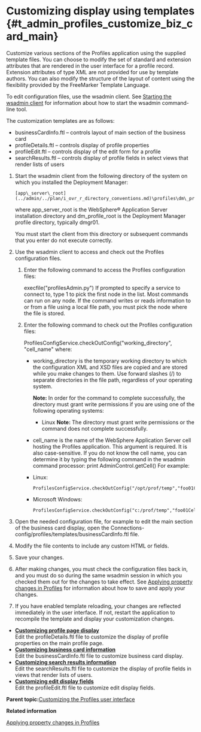 # Customizing display using templates {#t_admin_profiles_customize_biz_card_main}

Customize various sections of the Profiles application using the supplied template files. You can choose to modify the set of standard and extension attributes that are rendered in the user interface for a profile record. Extension attributes of type XML are not provided for use by template authors. You can also modify the structure of the layout of content using the flexibility provided by the FreeMarker Template Language.

To edit configuration files, use the wsadmin client. See [Starting the wsadmin client](../admin/t_admin_wsadmin_starting.md) for information about how to start the wsadmin command-line tool.

The customization templates are as follows:

-   businessCardInfo.ftl – controls layout of main section of the business card
-   profileDetails.ftl – controls display of profile properties
-   profileEdit.ftl – controls display of the edit form for a profile
-   searchResults.ftl – controls display of profile fields in select views that render lists of users

1.  Start the wsadmin client from the following directory of the system on which you installed the Deployment Manager:

    ```
    [app\_server\_root](../admin/../plan/i_ovr_r_directory_conventions.md)\profiles\dm\_profile\_root\bin
    ```

    where app\_server\_root is the WebSphere® Application Server installation directory and dm\_profile\_root is the Deployment Manager profile directory, typically dmgr01.

    You must start the client from this directory or subsequent commands that you enter do not execute correctly.

2.  Use the wsadmin client to access and check out the Profiles configuration files.

    1.  Enter the following command to access the Profiles configuration files:

        execfile\("profilesAdmin.py"\) If prompted to specify a service to connect to, type 1 to pick the first node in the list. Most commands can run on any node. If the command writes or reads information to or from a file using a local file path, you must pick the node where the file is stored.

    2.  Enter the following command to check out the Profiles configuration files:

        ProfilesConfigService.checkOutConfig\("working\_directory", "cell\_name" where:

        -   working\_directory is the temporary working directory to which the configuration XML and XSD files are copied and are stored while you make changes to them. Use forward slashes \(/\) to separate directories in the file path, regardless of your operating system.

            **Note:** In order for the command to complete successfully, the directory must grant write permissions if you are using one of the following operating systems:

            -   Linux
            **Note:** The directory must grant write permissions or the command does not complete successfully.

        -   cell\_name is the name of the WebSphere Application Server cell hosting the Profiles application. This argument is required. It is also case-sensitive. If you do not know the cell name, you can determine it by typing the following command in the wsadmin command processor: print AdminControl.getCell\(\)
        For example:

        -   Linux:

            ```
            ProfilesConfigService.checkOutConfig("/opt/prof/temp","foo01Cell01")
            ```

        -   Microsoft Windows:

            ```
            ProfilesConfigService.checkOutConfig("c:/prof/temp","foo01Cell01")
            ```

3.  Open the needed configuration file, for example to edit the main section of the business card display, open the Connections-config/profiles/templates/businessCardInfo.ftl file.

4.  Modify the file contents to include any custom HTML or fields.

5.  Save your changes.

6.  After making changes, you must check the configuration files back in, and you must do so during the same wsadmin session in which you checked them out for the changes to take effect. See [Applying property changes in Profiles](../admin/t_admin_profiles_save_changes.md) for information about how to save and apply your changes.

7.  If you have enabled template reloading, your changes are reflected immediately in the user interface. If not, restart the application to recompile the template and display your customization changes.


-   **[Customizing profile page display](../customize/t_admin_profiles_tbl_layout.md)**  
Edit the profileDetails.ftl file to customize the display of profile properties on the main profile page.
-   **[Customizing business card information](../customize/t_admin_profiles_tbl_bizcard.md)**  
Edit the businessCardInfo.ftl file to customize business card display.
-   **[Customizing search results information](../customize/t_admin_profiles_tbl_search.md)**  
Edit the searchResults.ftl file to customize the display of profile fields in views that render lists of users.
-   **[Customizing edit display fields](../customize/t_admin_profiles_tbl_fields.md)**  
Edit the profileEdit.ftl file to customize edit display fields.

**Parent topic:**[Customizing the Profiles user interface](../customize/t_profiles_customizing_attributes.md)

**Related information**  


[Applying property changes in Profiles](../admin/t_admin_profiles_save_changes.md)

